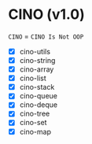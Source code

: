 # CINO (v1.0)

`CINO` = `CINO Is Not OOP`

- [x] cino-utils
- [x] cino-string
- [x] cino-array
- [x] cino-list
- [x] cino-stack
- [x] cino-queue
- [x] cino-deque
- [x] cino-tree
- [x] cino-set
- [x] cino-map